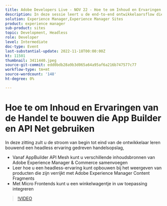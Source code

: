 ```yaml
---
title: Adobe Developers Live - NOV 22 - Hoe te om Inhoud en Ervaringen van de Handel te bouwen die App Builder en API Net gebruiken
description: In deze sessie leert u de end-to-end ontwikkelaarsflow die een headless Experience gedreven handelswinkel opbouwen, te beginnen met AppBuilder API Mesh om verschillende inhoudsbronnen van Adobe Experience Manager & Commerce te verzamelen Leer hoe u een headless ervaring kunt opbouwen bij het weergeven van producten die zijn verrijkt met Adobe Experience Manager Content Fragments Gebruik Micro Frontends voor om een winkelwagentje in uw toepassing te integreren
solution: Experience Manager,Experience Manager Sites
product: experience manager
sub-product: sites
topic: Development, Headless
role: Developer
level: Intermediate
doc-type: Event
last-substantial-update: 2022-11-18T00:00:00Z
kt: 11501
thumbnail: 3411440.jpeg
source-git-commit: edd0bdb28a9b3d065a64a95af6a216b747577c77
workflow-type: tm+mt
source-wordcount: '148'
ht-degree: 0%

---
```


# Hoe te om Inhoud en Ervaringen van de Handel te bouwen die App Builder en API Net gebruiken

In deze zitting zult u de stroom van begin tot eind van de ontwikkelaar leren bouwend een headless ervaring gedreven handelsopslag,

* Vanaf AppBuilder API Mesh kunt u verschillende inhoudsbronnen van Adobe Experience Manager &amp; Commerce samenvoegen
* Leer hoe u een headless-ervaring kunt opbouwen bij het weergeven van producten die zijn verrijkt met Adobe Experience Manager Content Fragments
* Met Micro Frontends kunt u een winkelwagentje in uw toepassing integreren

>[!VIDEO](https://video.tv.adobe.com/v/3411440/?quality=12&learn=on)
